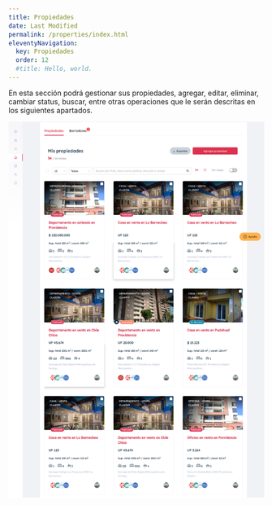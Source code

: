 ```yaml
---
title: Propiedades
date: Last Modified
permalink: /properties/index.html
eleventyNavigation:
  key: Propiedades
  order: 12
  #title: Hello, world.
---
```


En esta sección podrá gestionar sus propiedades, agregar, editar, eliminar, cambiar status, buscar, entre otras operaciones que le serán descritas en los siguientes apartados.

![seccion propiedades](/content/images/properties/list/list-card.jpg)